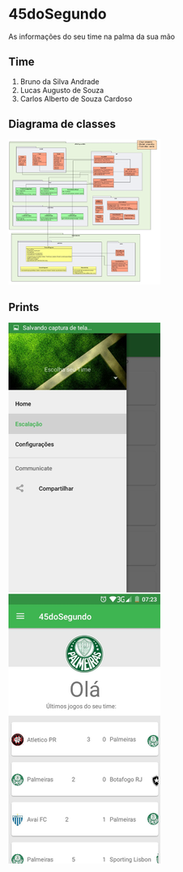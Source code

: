# 45doSegundo
As informações do seu time na palma da sua mão
## Time
1. Bruno da Silva Andrade
2. Lucas Augusto de Souza
3. Carlos Alberto de Souza Cardoso
## Diagrama de classes
<img src="modelo.jpg" width="300">

## Prints
<img src="Prints/45.jpg" width="300">
<img src="Prints/452.jpg" width="300">
